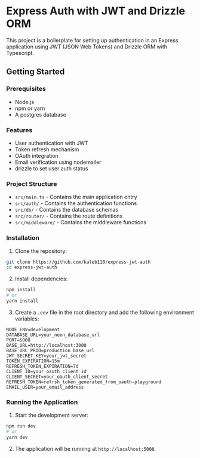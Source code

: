 # Express Auth with JWT and Drizzle ORM

This project is a boilerplate for setting up authentication in an Express application using JWT (JSON Web Tokens) and Drizzle ORM with Typescript.

## Getting Started

### Prerequisites

- Node.js
- npm or yarn
- A postgres database

### Features

- User authentication with JWT
- Token refresh mechanism
- OAuth integration
- Email verification using nodemailer
- drizzle to set user auth status

### Project Structure

- `src/main.ts` - Contains the main application entry
- `src/auth/` - Contains the authentication functions
- `src/db/` - Contains the database schemas
- `src/router/` - Contains the route definitions
- `src/middleware/` - Contains the middleware functions

### Installation

1. Clone the repository:
  ```sh
  git clone https://github.com/kaleb110/express-jwt-auth
  cd express-jwt-auth
  ```

2. Install dependencies:
  ```sh
  npm install
  # or
  yarn install
  ```

3. Create a `.env` file in the root directory and add the following environment variables:
  ```env
  NODE_ENV=development
  DATABASE_URL=your_neon_database_url
  PORT=5000
  BASE_URL=http://localhost:3000
  BASE_URL_PROD=production_base_url
  JWT_SECRET_KEY=your_jwt_secret
  TOKEN_EXPIRATION=15m
  REFRESH_TOKEN_EXPIRATION=7d
  CLIENT_ID=your_oauth_client_id
  CLIENT_SECRET=your_oauth_client_secret
  REFRESH_TOKEN=refrsh_token_generated_from_oauth-playground
  EMAIL_USER=your_email_address
  ```

### Running the Application

1. Start the development server:
  ```sh
  npm run dev
  # or
  yarn dev
  ```

2. The application will be running at `http://localhost:5000`.


